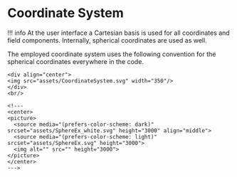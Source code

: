 
# Coordinate System

!!! info
    At the user interface a Cartesian basis is used for all coordinates and field components. Internally, spherical coordinates are used as well.

The employed coordinate system uses the following convention for the spherical coordinates everywhere in the code.

```@raw html
<div align="center">
<img src="assets/CoordinateSystem.svg" width="350"/>
</div>
<br/>
```

```@raw html
<!---
<center>
<picture>
  <source media="(prefers-color-scheme: dark)" srcset="assets/SphereEx_white.svg" height="3000" align="middle">
  <source media="(prefers-color-scheme: light)" srcset="assets/SphereEx.svg" height="3000">
  <img alt="" src="" height="3000">
</picture>
</center>
--->
```
